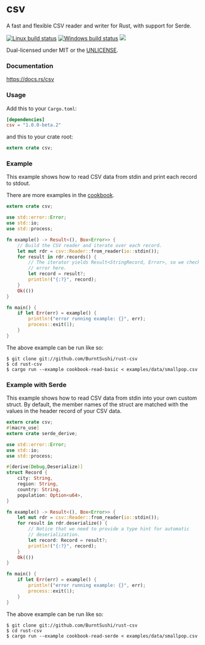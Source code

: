 csv
===
A fast and flexible CSV reader and writer for Rust, with support for Serde.

[![Linux build status](https://api.travis-ci.org/BurntSushi/rust-csv.png)](https://travis-ci.org/BurntSushi/rust-csv)
[![Windows build status](https://ci.appveyor.com/api/projects/status/github/BurntSushi/rust-csv?svg=true)](https://ci.appveyor.com/project/BurntSushi/rust-csv)
[![](http://meritbadge.herokuapp.com/csv)](https://crates.io/crates/csv)

Dual-licensed under MIT or the [UNLICENSE](http://unlicense.org).


### Documentation

https://docs.rs/csv


### Usage

Add this to your `Cargo.toml`:

```toml
[dependencies]
csv = "1.0.0-beta.2"
```

and this to your crate root:

```rust
extern crate csv;
```

### Example

This example shows how to read CSV data from stdin and print each record to
stdout.

There are more examples in the
[cookbook](https://docs.rs/csv/1.0.0-beta.2/csv/examples/index.html).

```rust
extern crate csv;

use std::error::Error;
use std::io;
use std::process;

fn example() -> Result<(), Box<Error>> {
    // Build the CSV reader and iterate over each record.
    let mut rdr = csv::Reader::from_reader(io::stdin());
    for result in rdr.records() {
        // The iterator yields Result<StringRecord, Error>, so we check the
        // error here.
        let record = result?;
        println!("{:?}", record);
    }
    Ok(())
}

fn main() {
    if let Err(err) = example() {
        println!("error running example: {}", err);
        process::exit(1);
    }
}
```

The above example can be run like so:

```ignore
$ git clone git://github.com/BurntSushi/rust-csv
$ cd rust-csv
$ cargo run --example cookbook-read-basic < examples/data/smallpop.csv
```

### Example with Serde

This example shows how to read CSV data from stdin into your own custom struct.
By default, the member names of the struct are matched with the values in the
header record of your CSV data.

```rust
extern crate csv;
#[macro_use]
extern crate serde_derive;

use std::error::Error;
use std::io;
use std::process;

#[derive(Debug,Deserialize)]
struct Record {
    city: String,
    region: String,
    country: String,
    population: Option<u64>,
}

fn example() -> Result<(), Box<Error>> {
    let mut rdr = csv::Reader::from_reader(io::stdin());
    for result in rdr.deserialize() {
        // Notice that we need to provide a type hint for automatic
        // deserialization.
        let record: Record = result?;
        println!("{:?}", record);
    }
    Ok(())
}

fn main() {
    if let Err(err) = example() {
        println!("error running example: {}", err);
        process::exit(1);
    }
}
```

The above example can be run like so:

```ignore
$ git clone git://github.com/BurntSushi/rust-csv
$ cd rust-csv
$ cargo run --example cookbook-read-serde < examples/data/smallpop.csv
```

